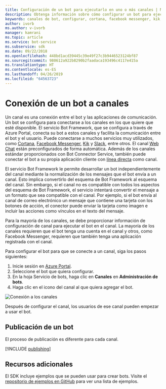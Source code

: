 ```yaml
---
title: Configuración de un bot para ejecutarlo en uno o más canales | Microsoft Docs
description: Obtenga información sobre cómo configurar un bot para ejecutarlo en uno o más canales mediante el Portal de Framework Bot.
keywords: canales de bot, configurar, cortana, facebook messenger, kik, slack, skype, azure portal
author: ivorb
ms.author: v-ivorb
manager: kamrani
ms.topic: article
ms.service: bot-service
ms.subservice: sdk
ms.date: 09/22/2018
ms.openlocfilehash: 448bd1acd39445c39e49f27c3b9446523124bf87
ms.sourcegitcommit: 980612a922b8290b2faadaca193496c4117e415a
ms.translationtype: HT
ms.contentlocale: es-ES
ms.lasthandoff: 04/26/2019
ms.locfileid: "64563723"
---
```

# <a name="connect-a-bot-to-channels"></a>Conexión de un bot a canales

Un canal es una conexión entre el bot y las aplicaciones de comunicación. Un bot se configura para conectarse a los canales en los que quiere que esté disponible. El servicio Bot Framework, que se configura a través de Azure Portal, conecta su bot a estos canales y facilita la comunicación entre el bot y el usuario. Puede conectarse a muchos servicios muy utilizados, como [Cortana](bot-service-channel-connect-cortana.md), [Facebook Messenger](bot-service-channel-connect-facebook.md), [Kik](bot-service-channel-connect-kik.md) y [Slack](bot-service-channel-connect-slack.md), entre otros. El canal [Web Chat](bot-service-channel-connect-webchat.md) están preconfigurados de forma automática. Además de los canales estándar proporcionados con Bot Connector Service, también puede conectar el bot a su propia aplicación cliente con [línea directa](bot-service-channel-connect-directline.md) como canal.

El servicio Bot Framework le permite desarrollar un bot independientemente del canal mediante la normalización de los mensajes que el bot envía a un canal. Esto implica convertirlo del esquema de Bot Framework al esquema del canal. Sin embargo, si el canal no es compatible con todos los aspectos del esquema de Bot Framework, el servicio intentará convertir el mensaje a un formato que sea compatible con el canal. Por ejemplo, si el bot envía al canal de correo electrónico un mensaje que contiene una tarjeta con los botones de acción, el conector puede enviar la tarjeta como imagen e incluir las acciones como vínculos en el texto del mensaje.

Para la mayoría de los canales, se debe proporcionar información de configuración de canal para ejecutar el bot en el canal. La mayoría de los canales requieren que el bot tenga una cuenta en el canal y otros, como Facebook Messenger, requieren que también tenga una aplicación registrada con el canal.

Para configurar el bot para que se conecte a un canal, siga los pasos siguientes:

1. Inicie sesión en <a href="https://portal.azure.com" target="_blank">Azure Portal</a>.
2. Seleccione el bot que quiera configurar.
3. En la hoja Servicio de bots, haga clic en **Canales** en **Administración de bots**.
4. Haga clic en el icono del canal al que quiera agregar el bot.

![Conexión a los canales](./media/channels/connect-to-channels.png)

Después de configurar el canal, los usuarios de ese canal pueden empezar a usar el bot.

## <a name="publish-a-bot"></a>Publicación de un bot

El proceso de publicación es diferente para cada canal.

[!INCLUDE [publishing](./includes/snippet-publish-to-channel.md)]

## <a name="additional-resources"></a>Recursos adicionales

El SDK incluye ejemplos que se pueden usar para crear bots. Visite el [repositorio de ejemplos en GitHub](https://github.com/Microsoft/BotBuilder-samples) para ver una lista de ejemplos.
